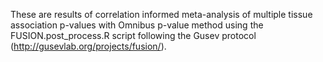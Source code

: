 These are results of correlation informed meta-analysis of multiple tissue association p-values with Omnibus p-value method using the FUSION.post_process.R script following the Gusev protocol (http://gusevlab.org/projects/fusion/).
